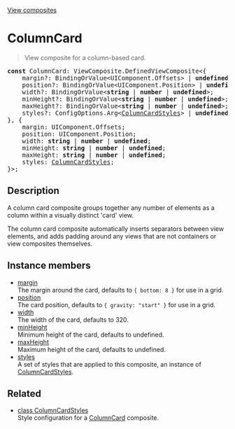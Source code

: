 [View composites](../index.md)

# ColumnCard

> View composite for a column-based card.

<pre class="docgen_signature"><b>const</b> ColumnCard: ViewComposite.DefinedViewComposite&lt;{<br>    margin?: BindingOrValue&lt;UIComponent.Offsets&gt; | <b>undefined</b>;<br>    position?: BindingOrValue&lt;UIComponent.Position&gt; | <b>undefined</b>;<br>    width?: BindingOrValue&lt;<b>string</b> | <b>number</b> | <b>undefined</b>&gt;;<br>    minHeight?: BindingOrValue&lt;<b>string</b> | <b>number</b> | <b>undefined</b>&gt;;<br>    maxHeight?: BindingOrValue&lt;<b>string</b> | <b>number</b> | <b>undefined</b>&gt;;<br>    styles?: ConfigOptions.Arg&lt;<a href="ColumnCardStyles.md">ColumnCardStyles</a>&gt; | <b>undefined</b>;<br>}, {<br>    margin: UIComponent.Offsets;<br>    position: UIComponent.Position;<br>    width: <b>string</b> | <b>number</b> | <b>undefined</b>;<br>    minHeight: <b>string</b> | <b>number</b> | <b>undefined</b>;<br>    maxHeight: <b>string</b> | <b>number</b> | <b>undefined</b>;<br>    styles: <a href="ColumnCardStyles.md">ColumnCardStyles</a>;<br>}&gt;;</pre>

## Description

A column card composite groups together any number of elements as a column within a visually distinct 'card' view.

The column card composite automatically inserts separators between view elements, and adds padding around any views that are not containers or view composites themselves.

## Instance members

- [<!--{ref:property}-->margin](ColumnCard_margin.md) \
    The margin around the card, defaults to `{ bottom: 8 }` for use in a grid.
- [<!--{ref:property}-->position](ColumnCard_position.md) \
    The card position, defaults to `{ gravity: "start" }` for use in a grid.
- [<!--{ref:property}-->width](ColumnCard_width.md) \
    The width of the card, defaults to 320.
- [<!--{ref:property}-->minHeight](ColumnCard_minHeight.md) \
    Minimum height of the card, defaults to undefined.
- [<!--{ref:property}-->maxHeight](ColumnCard_maxHeight.md) \
    Maximum height of the card, defaults to undefined.
- [<!--{ref:property}-->styles](ColumnCard_styles.md) \
    A set of styles that are applied to this composite, an instance of [ColumnCardStyles](ColumnCardStyles.md).

## Related

- [<!--{ref:class}-->class ColumnCardStyles](ColumnCardStyles.md) \
    Style configuration for a [ColumnCard](ColumnCard.md) composite.